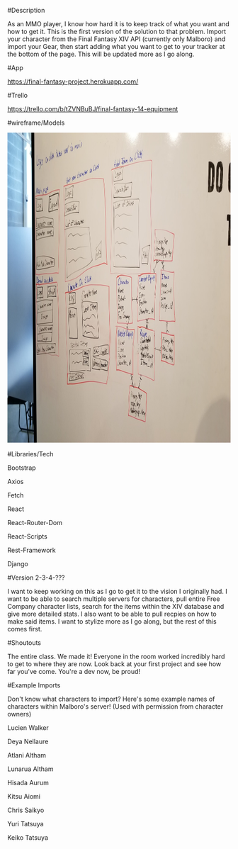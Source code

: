 #Description

As an MMO player, I know how hard it is to keep track of what you want and how to get it. This is the first version of the solution to that problem. Import your character from the Final Fantasy XIV API (currently only Malboro) and import your Gear, then start adding what you want to get to your tracker at the bottom of the page. This will be updated more as I go along.

#App

https://final-fantasy-project.herokuapp.com/

#Trello

https://trello.com/b/tZVNBuBJ/final-fantasy-14-equipment

#wireframe/Models

<img src="Pictures/Project4.jpg" width=900px height=700px>

#Libraries/Tech

Bootstrap

Axios

Fetch

React

React-Router-Dom

React-Scripts

Rest-Framework

Django

#Version 2-3-4-???

I want to keep working on this as I go to get it to the vision I originally had. I want to be able to search multiple servers for characters, pull entire Free Company character lists, search for the items within the XIV database and give more detailed stats. I also want to be able to pull recpies on how to make said items. I want to stylize more as I go along, but the rest of this comes first.

#Shoutouts

The entire class. We made it! Everyone in the room worked incredibly hard to get to where they are now. Look back at your first project and see how far you've come. You're a dev now, be proud!

#Example Imports

Don't know what characters to import? Here's some example names of characters within Malboro's server! (Used with permission from character owners)

Lucien Walker

Deya Nellaure

Atlani Altham

Lunarua Altham

Hisada Aurum

Kitsu Aiomi

Chris Saikyo

Yuri Tatsuya

Keiko Tatsuya